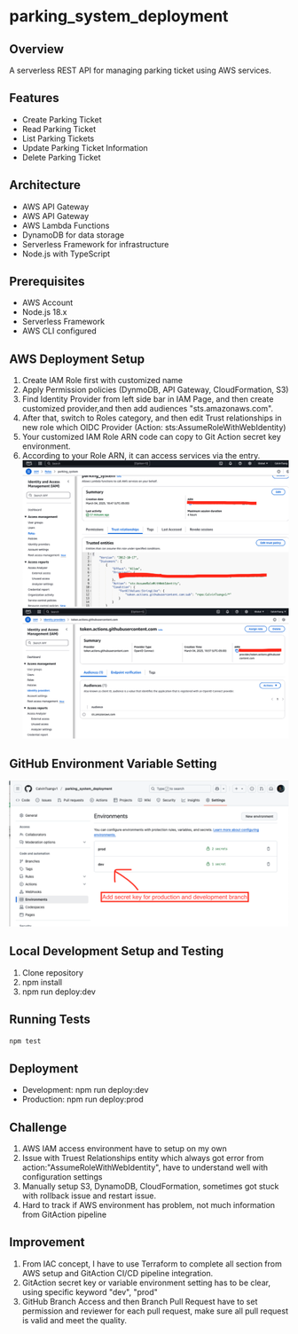 # parking_system_deployment

## Overview
A serverless REST API for managing parking ticket using AWS services.

## Features
- Create Parking Ticket
- Read Parking Ticket
- List Parking Tickets
- Update Parking Ticket Information
- Delete Parking Ticket

## Architecture
- AWS API Gateway
- AWS API Gateway
- AWS Lambda Functions
- DynamoDB for data storage
- Serverless Framework for infrastructure
- Node.js with TypeScript

## Prerequisites
- AWS Account
- Node.js 18.x
- Serverless Framework
- AWS CLI configured

## AWS Deployment Setup
1. Create IAM Role first with customized name
2. Apply Permission policies (DynmoDB, API Gateway, CloudFormation, S3)
3. Find Identity Provider from left side bar in IAM Page, and then create customized provider,and then add audiences "sts.amazonaws.com".
3. After that, switch to Roles category, and then edit Trust relationships in new role which OIDC Provider (Action: sts:AssumeRoleWithWebIdentity)
4. Your customized IAM Role ARN code can copy to Git Action secret key environment.
5. According to your Role ARN, it can access services via the entry.
![Alt text for the image](docs/images/AWS_Setup.png)
![Alt text for the image](docs/images/AWS_Setup2.png)

## GitHub Environment Variable Setting
![Alt text for the image](docs/images/GitHub_Environment_Setting.png)

## Local Development Setup and Testing
1. Clone repository
2. npm install
3. npm run deploy:dev

## Running Tests
```npm test```

## Deployment
- Development: npm run deploy:dev
- Production: npm run deploy:prod

## Challenge
1. AWS IAM access environment have to setup on my own
2. Issue with Truest Relationships entity which always got error from action:"AssumeRoleWithWebIdentity", have to understand well with configuration settings
3. Manually setup S3, DynamoDB, CloudFormation, sometimes got stuck with rollback issue and restart issue.
4. Hard to track if AWS environment has problem, not much information from GitAction pipeline

## Improvement
1. From IAC concept, I have to use Terraform to complete all section from AWS setup and GitAction CI/CD pipeline integration.
2. GitAction secret key or variable environment setting has to be clear, using specific keyword "dev", "prod"
3. GitHub Branch Access and then Branch Pull Request have to set permission and reviewer for each pull request, make sure all pull request is valid and meet the quality.